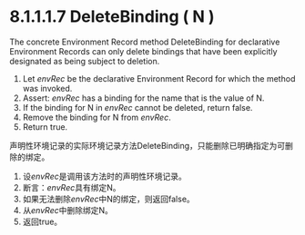 # 8.1.1.1.7 DeleteBinding ( N )

The concrete Environment Record method DeleteBinding for declarative Environment Records can only delete bindings that have been explicitly designated as being subject to deletion.

1. Let *envRec* be the declarative Environment Record for which the method was invoked.
2. Assert: *envRec* has a binding for the name that is the value of N.
3. If the binding for N in *envRec* cannot be deleted, return false.
4. Remove the binding for N from *envRec*.
5. Return true.

声明性环境记录的实际环境记录方法DeleteBinding，只能删除已明确指定为可删除的绑定。

1. 设*envRec*是调用该方法时的声明性环境记录。
2. 断言：*envRec*具有绑定N。
3. 如果无法删除*envRec*中N的绑定，则返回false。
4. 从*envRec*中删除绑定N。
5. 返回true。
